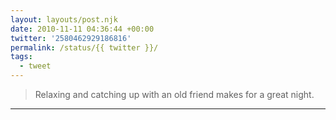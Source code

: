 ```yaml
---
layout: layouts/post.njk
date: 2010-11-11 04:36:44 +00:00
twitter: '2580462929186816'
permalink: /status/{{ twitter }}/
tags: 
  - tweet
---
```


> Relaxing and catching up with an old friend makes for a great night.

---
